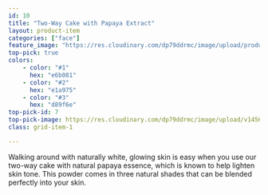 ```yaml
---
id: 10
title: "Two-Way Cake with Papaya Extract"
layout: product-item
categories: ["face"]
feature_image: "https://res.cloudinary.com/dp79ddrmc/image/upload/products/twoWayCakePapaya.jpg"
top-pick: true
colors:
    - color: "#1"
      hex: "e6b081"
    - color: "#2"
      hex: "e1a975"
    - color: "#3"
      hex: "d89f6e"
top-pick-id: 7
top-pick-image: https://res.cloudinary.com/dp79ddrmc/image/upload/v1456804125/top-pick/twoWayCake.jpg
class: grid-item-1

---
```

Walking around with naturally white, glowing skin is easy when you use our two-way cake with natural papaya essence, which is known to help lighten skin tone. This powder comes in three natural shades that can be blended perfectly into your skin.